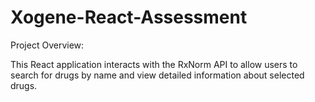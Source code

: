 # Xogene-React-Assessment
Project Overview:

This React application interacts with the RxNorm API to allow users to search for drugs by name and view detailed information about selected drugs.
